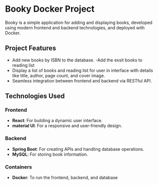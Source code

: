 # Booky Docker Project

Booky is a simple application for adding and displaying books, developed using modern frontend and backend technologies, and deployed with Docker.

## Project Features
- Add new books by ISBN to the database.
-Add the exsit books to reading list 
- Display a list of books and reading list for user in interface with details like title, author, page count, and cover image.
- Seamless integration between frontend and backend via RESTful API.

## Technologies Used

### Frontend
- **React**: For building a dynamic user interface.
- **material UI**: For a responsive and user-friendly design.

### Backend
- **Spring Boot**: For creating APIs and handling database operations.
- **MySQL**: For storing book information.

### Containers
- **Docker**: To run the frontend, backend, and database 

